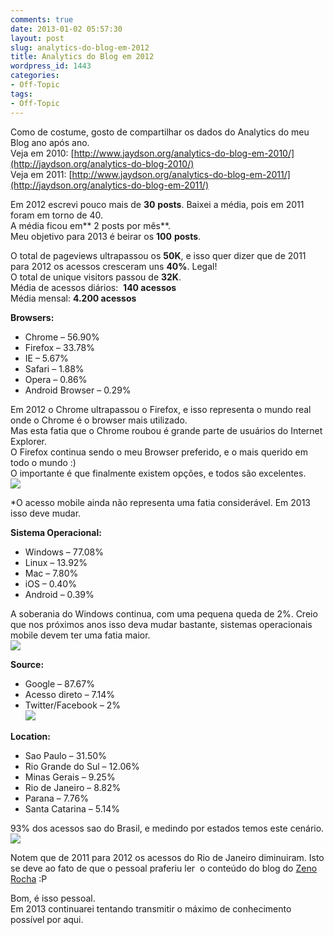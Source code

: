 ```yaml
---
comments: true
date: 2013-01-02 05:57:30
layout: post
slug: analytics-do-blog-em-2012
title: Analytics do Blog em 2012
wordpress_id: 1443
categories:
- Off-Topic
tags:
- Off-Topic
---
```


Como de costume, gosto de compartilhar os dados do Analytics do meu Blog ano após ano.  
Veja em 2010: [http://www.jaydson.org/analytics-do-blog-em-2010/](http://jaydson.org/analytics-do-blog-2010/)  
Veja em 2011: [http://www.jaydson.org/analytics-do-blog-em-2011/](http://jaydson.org/analytics-do-blog-em-2011/)  

Em 2012 escrevi pouco mais de **30** **posts**. Baixei a média, pois em 2011 foram em torno de 40.  
A média ficou em** 2 posts por mês**.  
Meu objetivo para 2013 é beirar os **100** **posts**.  

O total de pageviews ultrapassou os **50K**, e isso quer dizer que de 2011 para 2012 os acessos cresceram uns **40%**. Legal!  
O total de unique visitors passou de **32K**.  
Média de acessos diários:  **140 acessos**    
Média mensal: **4.200 acessos**  

**Browsers:**  
- Chrome – 56.90%
- Firefox – 33.78%  
- IE – 5.67%  
- Safari – 1.88%  
- Opera – 0.86%  
- Android Browser – 0.29%  

Em 2012 o Chrome ultrapassou o Firefox, e isso representa o mundo real onde o Chrome é o browser mais utilizado.  
Mas esta fatia que o Chrome roubou é grande parte de usuários do Internet Explorer.  
O Firefox continua sendo o meu Browser preferido, e o mais querido em todo o mundo :)  
O importante é que finalmente existem opções, e todos são excelentes.  
[![](http://jaydson.org/wp-content/uploads/browsers4.png)](http://jaydson.org/wp-content/uploads/browsers4.png)

\*O acesso mobile ainda não representa uma fatia considerável. Em 2013 isso deve mudar.  

**Sistema Operacional:**  
* Windows – 77.08%  
* Linux – 13.92%  
* Mac – 7.80%  
* iOS – 0.40%  
* Android – 0.39%  

A soberania do Windows continua, com uma pequena queda de 2%. Creio que nos próximos anos isso deva mudar bastante, sistemas operacionais mobile devem ter uma fatia maior.  
[![](http://jaydson.org/wp-content/uploads/os.png)](http://jaydson.org/wp-content/uploads/os.png)

**Source:**  
* Google – 87.67%  
* Acesso direto – 7.14%  
* Twitter/Facebook – 2%  
[![](http://jaydson.org/wp-content/uploads/source2.png)](http://jaydson.org/wp-content/uploads/source2.png)

**Location:**  
* Sao Paulo – 31.50%  
* Rio Grande do Sul – 12.06%  
* Minas Gerais – 9.25%  
* Rio de Janeiro – 8.82%  
* Parana – 7.76%  
* Santa Catarina – 5.14%  

93% dos acessos sao do Brasil, e medindo por estados temos este cenário.  
[![](http://jaydson.org/wp-content/uploads/location.png)](http://jaydson.org/wp-content/uploads/location.png)

Notem que de 2011 para 2012 os acessos do Rio de Janeiro diminuiram. Isto se deve ao fato de que o pessoal praferiu ler  o conteúdo do blog do [Zeno Rocha](http://blog.zenorocha.com/) :P  

Bom, é isso pessoal.  
Em 2013 continuarei tentando transmitir o máximo de conhecimento possível por aqui.